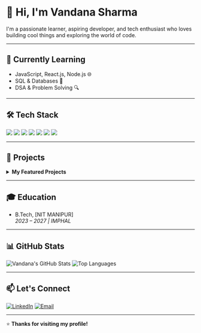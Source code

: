 # 👋 Hi, I'm Vandana Sharma

I'm a passionate learner, aspiring developer, and tech enthusiast who loves building cool things and exploring the world of code.

---

## 🌱 Currently Learning

- JavaScript, React.js, Node.js 🌐
- SQL & Databases 💾
- DSA & Problem Solving 🔍

---

## 🛠️ Tech Stack

<p>
  <img src="https://img.shields.io/badge/HTML5-E34F26?style=flat-square&logo=html5&logoColor=white"/>
  <img src="https://img.shields.io/badge/CSS3-1572B6?style=flat-square&logo=css3&logoColor=white"/>
  <img src="https://img.shields.io/badge/JavaScript-F7DF1E?style=flat-square&logo=javascript&logoColor=black"/>
  <img src="https://img.shields.io/badge/React-20232A?style=flat-square&logo=react&logoColor=61DAFB"/>
  <img src="https://img.shields.io/badge/Node.js-339933?style=flat-square&logo=node-dot-js&logoColor=white"/>
  <img src="https://img.shields.io/badge/Python-3776AB?style=flat-square&logo=python&logoColor=white"/>
  <img src="https://img.shields.io/badge/MySQL-4479A1?style=flat-square&logo=mysql&logoColor=white"/>
</p>

---


## 🚀 Projects

<details>
<summary><b>My Featured Projects</b></summary>

- 🧮 **Currency Converter App** – Live demo & GitHub link
- ✅ **To-do List App** with progress bar & filters
- 🎮 **Simon Game** – A memory game with sound & score tracking
- 🐉 **iDragon Game** – Dino-style game with high score & music
</details>

---

## 🎓 Education

- B.Tech, [NIT MANIPUR]  
  *2023 – 2027 | IMPHAL*

---

## 📊 GitHub Stats

![Vandana's GitHub Stats](https://github-readme-stats.vercel.app/api?username=vandanasharma&show_icons=true&theme=radical)
![Top Languages](https://github-readme-stats.vercel.app/api/top-langs/?username=vandanasharma&layout=compact&theme=radical)

---

## 📫 Let's Connect

[![LinkedIn](https://img.shields.io/badge/LinkedIn-blue?style=flat-square&logo=linkedin&logoColor=white)](https://www.linkedin.com/in/vandana-sharma-2baba6205/)
[![Email](https://img.shields.io/badge/Email-D14836?style=flat-square&logo=gmail&logoColor=white)](mailto:youremail@example.com)

---

⭐ **Thanks for visiting my profile!**
